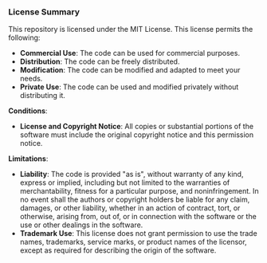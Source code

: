 ### License Summary

This repository is licensed under the MIT License. This license permits the following:

- **Commercial Use**: The code can be used for commercial purposes.
- **Distribution**: The code can be freely distributed.
- **Modification**: The code can be modified and adapted to meet your needs.
- **Private Use**: The code can be used and modified privately without distributing it.

**Conditions**:

- **License and Copyright Notice**: All copies or substantial portions of the software must include the original copyright notice and this permission notice.

**Limitations**:

- **Liability**: The code is provided "as is", without warranty of any kind, express or implied, including but not limited to the warranties of merchantability, fitness for a particular purpose, and noninfringement. In no event shall the authors or copyright holders be liable for any claim, damages, or other liability, whether in an action of contract, tort, or otherwise, arising from, out of, or in connection with the software or the use or other dealings in the software.
- **Trademark Use**: This license does not grant permission to use the trade names, trademarks, service marks, or product names of the licensor, except as required for describing the origin of the software.

